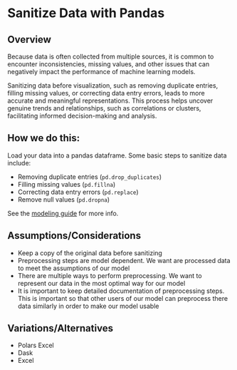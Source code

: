 # Sanitize Data with Pandas

## Overview

Because data is often collected from multiple sources, it is common to encounter inconsistencies, missing values, and other issues that can negatively impact the performance of machine learning models.

Sanitizing data before visualization, such as removing duplicate entries, filling missing values, or correcting data entry errors, leads to more accurate and meaningful representations. This process helps uncover genuine trends and relationships, such as correlations or clusters, facilitating informed decision-making and analysis.

## How we do this:

Load your data into a pandas dataframe. Some basic steps to sanitize data include:

- Removing duplicate entries (`pd.drop_duplicates`)
- Filling missing values (`pd.fillna`)
- Correcting data entry errors (`pd.replace`)
- Remove null values (`pd.dropna`)

See the [modeling guide](https://github.com/CodesmithLLC/dsml-modeling-guide/tree/main/preprocessing) for more info.

## Assumptions/Considerations

- Keep a copy of the original data before sanitizing
- Preprocessing steps are model dependent. We want are processed data to meet the assumptions of our model
- There are multiple ways to perform preprocessing. We want to represent our data in the most optimal way for our model
- It is important to keep detailed documentation of preprocessing steps. This is important so that other users of our model can preprocess there data similarly in order to make our model usable

## Variations/Alternatives

- Polars Excel
- Dask
- Excel
